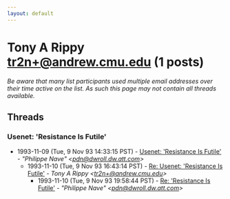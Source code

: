 ```yaml
---
layout: default
---
```


# Tony A Rippy <tr2n+@andrew.cmu.edu> (1 posts)

_Be aware that many list participants used multiple email addresses over their time active on the list. As such this page may not contain all threads available._

## Threads

### Usenet: 'Resistance Is Futile'
+ 1993-11-09 (Tue, 9 Nov 93 14:33:15 PST) - [Usenet: 'Resistance Is Futile'](/archive/1993/11/352bbbf09d61fc3e7eee272f5831ba81d1b4391d7dc9cc17d6168e34acb7a083) - _"Philippe Nave" \<pdn@dwroll.dw.att.com\>_
  + 1993-11-10 (Tue, 9 Nov 93 16:43:14 PST) - [Re: Usenet: 'Resistance Is Futile'](/archive/1993/11/624b9c1f637b86d4049bb0ed453c2ff52d83821185a2ced554f459ec5f1273a2) - _Tony A Rippy \<tr2n+@andrew.cmu.edu\>_
    + 1993-11-10 (Tue, 9 Nov 93 19:58:44 PST) - [Re: 'Resistance Is Futile'](/archive/1993/11/16591719b9290828a933548fa0ad290242a29a1aa43ec1ab96885715899f9ef2) - _"Philippe Nave" \<pdn@dwroll.dw.att.com\>_

